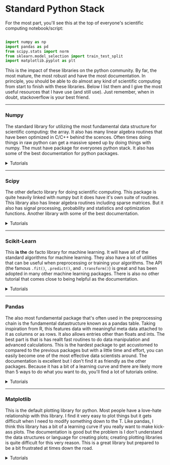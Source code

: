 # Standard Python Stack

For the most part, you'll see this at the top of everyone's scientific computing notebook/script:

```python

import numpy as np
import pandas as pd
from scipy.stats import norm
from sklearn.model_selection import train_test_split
import matplotlib.pyplot as plt

```

This is the impact of these libraries on the python community. By far, the most mature, the most robust and have the most documentation. In principle, you should be able to do almost any kind of scientific computing from start to finish with these libraries. Below I list them and I give the most useful resources that I have use (and still use). Just remember, when in doubt, stackoverflow is your best friend.

---

### **Numpy**

The standard library for utilizing the most fundamental data structure for scientific computing: the array. It also has many linear algebra routines that have been optimized in C/C++ behind the scences. Often times doing things in raw python can get a massive speed up by doing things with numpy. The must have package for everyones python stack. It also has some of the best documentation for python packages.

<details>
<summary>Tutorials</summary>

* [Documentation](https://numpy.org/devdocs/user/quickstart.html)
* [Python Data Science Handbook](https://jakevdp.github.io/PythonDataScienceHandbook/02.00-introduction-to-numpy.html) - Jake Vanderplas - Chapter 2 - Intro to Numpy
* [Intro to Numpy](https://www.youtube.com/watch?v=ZB7BZMhfPgk)
* [A Visual Guide to Numpy](https://jalammar.github.io/visual-numpy/)
* [From Python to Numpy](http://www.labri.fr/perso/nrougier/from-python-to-numpy/)
* [100 Exercises in Numpy](https://github.com/rougier/numpy-100)
* [Broadcasting Tutorial](https://jakevdp.github.io/PythonDataScienceHandbook/02.05-computation-on-arrays-broadcasting.html)
*  Einsum - [I](https://rockt.github.io/2018/04/30/einsum) | [II](https://obilaniu6266h16.wordpress.com/2016/02/04/einstein-summation-in-numpy/)

</details>

---

### **Scipy**

The other defacto library for doing scientific computing. This package is quite heavily linked with numpy but it does have it's own suite of routines. This library also has linear algebra routines including sparse matrices. But it also has signal processing, probability and statistics and optimization functions. Another library with some of the best documentation.

<details>
<summary>Tutorials</summary>

* [Documentation](https://docs.scipy.org/doc/scipy/reference/)
* [Scipy Lecture Notes](https://scipy-lectures.org/)

</details>

---

### **Scikit-Learn**


This **is the** de facto library for machine learning. It will have all of the standard algorithms for machine learning. They also have a lot of utilities that can be useful when preprocessing or training your algorithms. The API (the famous `.fit()`, `.predict()`, and `.transform()`) is great and has been adopted in many other machine learning packages. There is also no other tutorial that comes close to being helpful as the documentation.

<details>
<summary>Tutorials</summary>

* [Documentation](https://scikit-learn.org/stable/)
* [Python Data Science Handbook](https://jakevdp.github.io/PythonDataScienceHandbook/05.00-machine-learning.html) - Jake Vanderplas - Chapter 5 - Machine Learning
* [Creating your own estimator in scikit-learn](http://danielhnyk.cz/creating-your-own-estimator-scikit-learn/) - Daniel Hnyk (2015)

</details>

---

### **Pandas**

The also most fundamental package that's often used in the preprocessing chain is the fundamental datastructure known as a pandas table. Taking inspiration from R, this features data with meaningful meta data attached to it as columns or as rows. It also allows entries other than floats and ints. The best part is that is has reallt fast routines to do data manipulation and advanced calculations. This is the hardest package to get accustomed to compared to the previous packages but with a little time and effort, you can easily become one of the most effective data scientists around. The documentation is excellent but I don't find it as friendly as the other packages. Because it has a bit of a learning curve and there are likely more than 5 ways to do what you want to do, you'll find a lot of tutorials online.

<details>
<summary>Tutorials</summary>

* [Documentation](https://pandas.pydata.org/pandas-docs/stable/index.html)
* [Chris Albon Snippets](https://chrisalbon.com/)
* [Python Data Science Handbook](https://jakevdp.github.io/PythonDataScienceHandbook/03.00-introduction-to-pandas.html) - Jake Vanderplas - Chapter 3 - Intro to Pandas
* Greg Reda 3 part Tutorial
  * I - [Intro to Pandas Structures](http://www.gregreda.com/2013/10/26/intro-to-pandas-data-structures/)
  * II - [Working with DataFrames](http://www.gregreda.com/2013/10/26/working-with-pandas-dataframes/)
  * III - [Using Pandas with the MovieLens Dataset](http://www.gregreda.com/2013/10/26/using-pandas-on-the-movielens-dataset/)
* Tom Augspurger - 7-Part Tutorial - [Modern Pandas](https://tomaugspurger.github.io/modern-1-intro.html)
* Chris Fonnesneck Class - [Advanced Statistical Computing Class](https://github.com/fonnesbeck/Bios8366)
  * 

</details>

---

### **Matplotlib**

This is the default plotting library for python. Most people have a love-hate relationship with this library. I find it very easy to plot things but it gets difficult when I need to modify something down to the T. Like pandas, I think this library has a bit of a learning curve if you really want to make kick-ass plots. The documentation is good but the problem is I don't understand the data structures or language for creating plots; creating plotting libraries is quite difficult for this very reason. This is a great library but prepared to be a bit frustrated at times down the road.


<details>
<summary>Tutorials</summary>

* [Matplotlib Gallery](https://matplotlib.org/gallery/index.html)
* [Anatomy of Matplotlib](https://github.com/matplotlib/AnatomyOfMatplotlib)
* [An Inquiry Into Matplotlib's Figures](https://matplotlib.org/matplotblog/posts/an-inquiry-into-matplotlib-figures/)
* [Python Plotting with Matplotlib](https://realpython.com/python-matplotlib-guide/) - Real Python
* [Python Data Science Handbook](https://jakevdp.github.io/PythonDataScienceHandbook/04.00-introduction-to-matplotlib.html) - Jake Vanderplas - Chapter 4 - Visualization with Matplotlib
* [Creating Publication-Quality Figures with Matplotlib](https://github.com/jbmouret/matplotlib_for_papers)
* [Matplotlib Cheatsheet](https://github.com/rougier/matplotlib-cheatsheet)

</details>